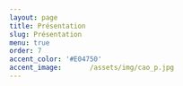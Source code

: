 ```yaml
---
layout: page
title: Présentation
slug: Présentation
menu: true
order: 7
accent_color: '#E04750'
accent_image:       /assets/img/cao_p.jpg
---
```


